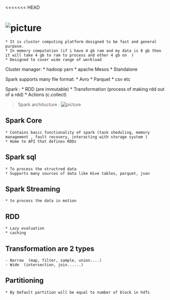 <<<<<<< HEAD
# ![picture](https://upload.wikimedia.org/wikipedia/commons/thumb/f/f3/Apache_Spark_logo.svg/2560px-Apache_Spark_logo.svg.png)

    * It is cluster computing platform designed to be fast and general purpose.
    * In memory computation (if i have 4 gb ram and my data is 8 gb then it will take 4 gb to ram to process and other 4 gb on  )
    * Designed to cover wide range of workload 

Cluster manager: 
    * hadoop yarn
    * apache Mesos
    * Standalone 

Spark supports many file format: 
    * Avro
    * Parquet 
    * csv etc 

Spark : 
    * RDD (are immutable)
    * Transformation (process of making rdd out of a rdd) 
    * Actions (c.collect)
    
>Spark architucture : 
    ![picture](https://avinash333.files.wordpress.com/2019/08/spark-architecture.png)

 
 ## Spark Core
    
    * Contains basic functionality of spark (task sheduling, memory management , fault recovery, interacting with storage system )
    * Home to API that defines RDDs

## Spark sql 

    * To process the structred data 
    * Supports many sources of data like Hive tables, parquet, json 

## Spark Streaming
    * to process the data in motion 


## RDD 

    * Lazy evaluation 
    * caching
    
## Transformation are 2 types

    - Narrow  (map, filter, sample, union....)
    - Wide  (intersection, join......)

## Partitioning 

    * By Default partition will be equal to number of block in hdfs 
    
